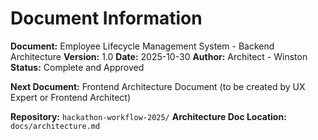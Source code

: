 # Document Information

**Document:** Employee Lifecycle Management System - Backend Architecture
**Version:** 1.0
**Date:** 2025-10-30
**Author:** Architect - Winston
**Status:** Complete and Approved

**Next Document:** Frontend Architecture Document (to be created by UX Expert or Frontend Architect)

**Repository:** `hackathon-workflow-2025/`
**Architecture Doc Location:** `docs/architecture.md`


